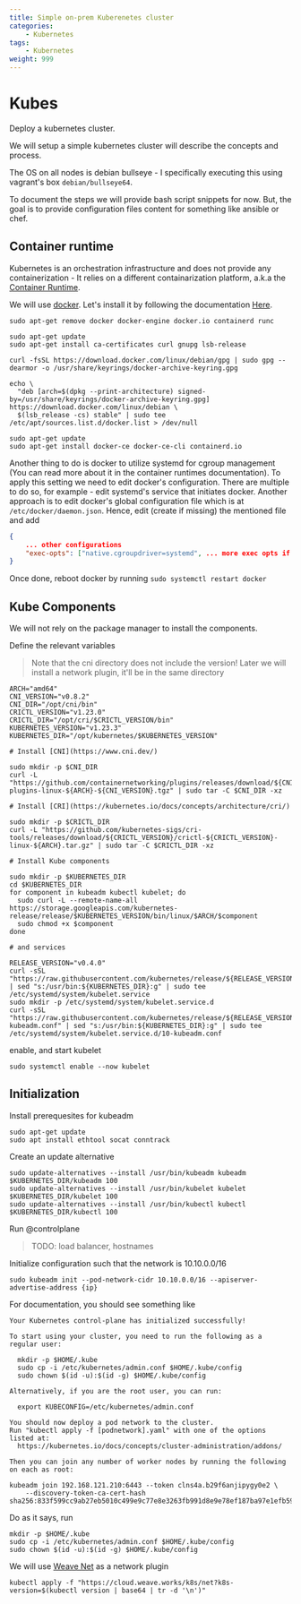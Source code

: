 ```yaml
---
title: Simple on-prem Kuberenetes cluster 
categories:
    - Kubernetes
tags:
    - Kubernetes
weight: 999
---
```


# Kubes

Deploy a kubernetes cluster.

We will setup a simple kubernetes cluster will describe the concepts and process.

The OS on all nodes is debian bullseye - I specifically executing this using vagrant's box ```debian/bullseye64```.

To document the steps we will provide bash script snippets for now. But, the goal is to provide configuration files content for something like ansible or chef.

## Container runtime

Kubernetes is an orchestration infrastructure and does not provide any containerization - It relies on a different containarization platform, a.k.a the [Container Runtime](https://kubernetes.io/docs/setup/production-environment/container-runtimes/).

We will use [docker](https://www.docker.com/). Let's install it by following the documentation [Here](https://docs.docker.com/engine/install/debian/).

```
sudo apt-get remove docker docker-engine docker.io containerd runc

sudo apt-get update
sudo apt-get install ca-certificates curl gnupg lsb-release

curl -fsSL https://download.docker.com/linux/debian/gpg | sudo gpg --dearmor -o /usr/share/keyrings/docker-archive-keyring.gpg

echo \
  "deb [arch=$(dpkg --print-architecture) signed-by=/usr/share/keyrings/docker-archive-keyring.gpg] https://download.docker.com/linux/debian \
  $(lsb_release -cs) stable" | sudo tee /etc/apt/sources.list.d/docker.list > /dev/null

sudo apt-get update
sudo apt-get install docker-ce docker-ce-cli containerd.io
```

Another thing to do is docker to utilize systemd for cgroup management (You can read more about it in the container runtimes documentation). To apply this setting we need to edit docker's configuration. There are multiple to do so, for example - edit systemd's service that initiates docker. Another approach is to edit docker's global configuration file which is at ```/etc/docker/daemon.json```. Hence, edit (create if missing) the mentioned file and add

```json
{
    ... other configurations
    "exec-opts": ["native.cgroupdriver=systemd", ... more exec opts if exists]
}
```

Once done, reboot docker by running ```sudo systemctl restart docker```

## Kube Components

We will not rely on the package manager to install the components.

Define the relevant variables

> Note that the cni directory does not include the version! Later we will install a network plugin, it'll be in the same directory

```
ARCH="amd64"
CNI_VERSION="v0.8.2"
CNI_DIR="/opt/cni/bin"
CRICTL_VERSION="v1.23.0"
CRICTL_DIR="/opt/cri/$CRICTL_VERSION/bin"
KUBERNETES_VERSION="v1.23.3"
KUBERNETES_DIR="/opt/kubernetes/$KUBERNETES_VERSION"

# Install [CNI](https://www.cni.dev/)

sudo mkdir -p $CNI_DIR
curl -L "https://github.com/containernetworking/plugins/releases/download/${CNI_VERSION}/cni-plugins-linux-${ARCH}-${CNI_VERSION}.tgz" | sudo tar -C $CNI_DIR -xz

# Install [CRI](https://kubernetes.io/docs/concepts/architecture/cri/)

sudo mkdir -p $CRICTL_DIR
curl -L "https://github.com/kubernetes-sigs/cri-tools/releases/download/${CRICTL_VERSION}/crictl-${CRICTL_VERSION}-linux-${ARCH}.tar.gz" | sudo tar -C $CRICTL_DIR -xz

# Install Kube components

sudo mkdir -p $KUBERNETES_DIR
cd $KUBERNETES_DIR
for component in kubeadm kubectl kubelet; do
  sudo curl -L --remote-name-all https://storage.googleapis.com/kubernetes-release/release/$KUBERNETES_VERSION/bin/linux/$ARCH/$component
  sudo chmod +x $component
done

# and services

RELEASE_VERSION="v0.4.0"
curl -sSL "https://raw.githubusercontent.com/kubernetes/release/${RELEASE_VERSION}/cmd/kubepkg/templates/latest/deb/kubelet/lib/systemd/system/kubelet.service" | sed "s:/usr/bin:${KUBERNETES_DIR}:g" | sudo tee /etc/systemd/system/kubelet.service
sudo mkdir -p /etc/systemd/system/kubelet.service.d
curl -sSL "https://raw.githubusercontent.com/kubernetes/release/${RELEASE_VERSION}/cmd/kubepkg/templates/latest/deb/kubeadm/10-kubeadm.conf" | sed "s:/usr/bin:${KUBERNETES_DIR}:g" | sudo tee /etc/systemd/system/kubelet.service.d/10-kubeadm.conf
```

enable, and start kubelet

```
sudo systemctl enable --now kubelet
```

## Initialization

Install prerequesites for kubeadm

```
sudo apt-get update 
sudo apt install ethtool socat conntrack
```

Create an update alternative

```
sudo update-alternatives --install /usr/bin/kubeadm kubeadm $KUBERNETES_DIR/kubeadm 100
sudo update-alternatives --install /usr/bin/kubelet kubelet $KUBERNETES_DIR/kubelet 100
sudo update-alternatives --install /usr/bin/kubectl kubectl $KUBERNETES_DIR/kubectl 100
```

Run @controlplane

> TODO: load balancer, hostnames

Initialize configuration such that the network is 10.10.0.0/16

```
sudo kubeadm init --pod-network-cidr 10.10.0.0/16 --apiserver-advertise-address {ip}
```

For documentation, you should see something like

```
Your Kubernetes control-plane has initialized successfully!

To start using your cluster, you need to run the following as a regular user:

  mkdir -p $HOME/.kube
  sudo cp -i /etc/kubernetes/admin.conf $HOME/.kube/config
  sudo chown $(id -u):$(id -g) $HOME/.kube/config

Alternatively, if you are the root user, you can run:

  export KUBECONFIG=/etc/kubernetes/admin.conf

You should now deploy a pod network to the cluster.
Run "kubectl apply -f [podnetwork].yaml" with one of the options listed at:
  https://kubernetes.io/docs/concepts/cluster-administration/addons/

Then you can join any number of worker nodes by running the following on each as root:

kubeadm join 192.168.121.210:6443 --token clns4a.b29f6anjipygy0e2 \
	--discovery-token-ca-cert-hash sha256:833f599cc9ab27eb5010c499e9c77e8e3263fb991d8e9e78ef187ba97e1efb59
```

Do as it says, run

```
mkdir -p $HOME/.kube
sudo cp -i /etc/kubernetes/admin.conf $HOME/.kube/config
sudo chown $(id -u):$(id -g) $HOME/.kube/config
```

We will use [Weave Net](https://kubernetes.io/docs/tasks/administer-cluster/network-policy-provider/weave-network-policy/) as a network plugin

```
kubectl apply -f "https://cloud.weave.works/k8s/net?k8s-version=$(kubectl version | base64 | tr -d '\n')"
```

